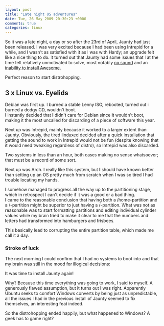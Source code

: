 ```yaml
---
layout: post
title: "Late night OS adventures"
date: Tue, 26 May 2009 20:30:23 +0000
comments: true
categories: linux
---
```


So it was a late night, a day or so after the 23rd of April, Jaunty had just
been released. I was very excited because I had been using Intrepid for
a while, and I wasn't as satisfied with it as I was with Hardy; an upgrade felt
like a nice thing to do. It turned out that Jaunty had some issues that I at the
time felt relatively unmotivated to solve, most notably [no sound](
/blog/2009/05/24/sound-in-ubuntu-9-dot-04-on-acer-aspire-8930g/) and an
[inability to install Awesome](
/blog/2009/05/25/getting-awesome-3-dot-x-in-ubuntu-9-dot-04/).

Perfect reason to start distrohopping.

<!--more-->

## 3 x Linux vs. Eyelids

Debian was first up. I burned a stable Lenny ISO, rebooted, turned out i burned
a dodgy CD, wouldn't boot.  
I instantly decided that I didn't care for Debian since it wouldn't boot,
making it the most uncalled for discarding of a piece of software this year.

Next up was Intrepid, mainly because it worked to a larger extent than Jaunty.
Obviously, the tired linduxed decided after a quick installation that getting
the sound to work in Intrepid would not be fun (despite knowing that it would
need tweaking regardless of distro), so Intrepid was also discarded.

Two systems in less than an hour, both cases making no sense whatsoever; that
must be a record of some sort.

Next up was Arch. I really like this system, but I should have known better
than setting up an OS pretty much from scratch when I was so tired I had
trouble locating my hands.

I somehow managed to progress all the way up to the partitioning stage, which in retrospect I can't decide if it was a good or a bad thing.  
I came to the reasonable conclusion that having both a /home-partition and
a /-partition might be superior to just having a /-partition. What was not as
reasonable was to start formatting partitions and editing individual cylinder
values while my brain tried to make it clear to me that the numbers and letters
had transformed into hamburgers and frisbees.

This basically lead to corrupting the entire partition table, which made me call it a day.

### Stroke of luck

The next morning I could confirm that I had no systems to boot into and that my brain was still in the mood for illogical decisions:

It was time to install Jaunty again!

Why? Because this time everything was going to work, I said to myself.
A generously flawed assumption, but it turns out I was right. Apparently Ubuntu
seeks to comfort Windows converts by being just as unpredictable, all the
issues I had in the previous install of Jaunty seemed to fix themselves, an
interesting feat indeed.

So the distrohopping ended happily, but what happened to Windows? A geek has to
game right?
